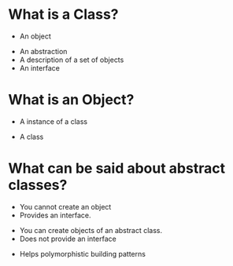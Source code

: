 # What is a Class?
 - An object
 + An abstraction
 + A description of a set of objects
 + An interface

# What is an Object?
 + A instance of a class
 - A class

# What can be said about abstract classes?
 + You cannot create an object
 + Provides an interface.
 - You can create objects of an abstract class.
 - Does not provide an interface
 + Helps polymorphistic building patterns
